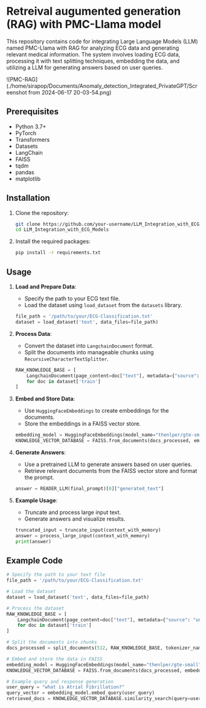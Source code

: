 # Retreival augumented generation (RAG) with PMC-Llama model

This repository contains code for integrating Large Language Models (LLM) named PMC-Llama with RAG for analyzing ECG data and generating relevant medical information. The system involves loading ECG data, processing it with text splitting techniques, embedding the data, and utilizing a LLM for generating answers based on user queries.

![PMC-RAG](./home/sirapop/Documents/Anomaly_detection_Integrated_PrivateGPT/Screenshot from 2024-06-17 20-03-54.png)
## Prerequisites

- Python 3.7+
- PyTorch
- Transformers
- Datasets
- LangChain
- FAISS
- tqdm
- pandas
- matplotlib

## Installation

1. Clone the repository:
    ```bash
    git clone https://github.com/your-username/LLM_Integration_with_ECG_Models.git
    cd LLM_Integration_with_ECG_Models
    ```

2. Install the required packages:
    ```bash
    pip install -r requirements.txt
    ```

## Usage

1. **Load and Prepare Data**:
    - Specify the path to your ECG text file.
    - Load the dataset using `load_dataset` from the `datasets` library.

    ```python
    file_path = '/path/to/your/ECG-Classification.txt'
    dataset = load_dataset('text', data_files=file_path)
    ```

2. **Process Data**:
    - Convert the dataset into `LangchainDocument` format.
    - Split the documents into manageable chunks using `RecursiveCharacterTextSplitter`.

    ```python
    RAW_KNOWLEDGE_BASE = [
        LangchainDocument(page_content=doc["text"], metadata={"source": "unknown"}) 
        for doc in dataset['train']
    ]
    ```

3. **Embed and Store Data**:
    - Use `HuggingFaceEmbeddings` to create embeddings for the documents.
    - Store the embeddings in a FAISS vector store.

    ```python
    embedding_model = HuggingFaceEmbeddings(model_name="thenlper/gte-small")
    KNOWLEDGE_VECTOR_DATABASE = FAISS.from_documents(docs_processed, embedding_model)
    ```

4. **Generate Answers**:
    - Use a pretrained LLM to generate answers based on user queries.
    - Retrieve relevant documents from the FAISS vector store and format the prompt.

    ```python
    answer = READER_LLM(final_prompt)[0]["generated_text"]
    ```

5. **Example Usage**:
    - Truncate and process large input text.
    - Generate answers and visualize results.

    ```python
    truncated_input = truncate_input(context_with_memory)
    answer = process_large_input(context_with_memory)
    print(answer)
    ```

## Example Code

```python
# Specify the path to your text file
file_path = '/path/to/your/ECG-Classification.txt'

# Load the dataset
dataset = load_dataset('text', data_files=file_path)

# Process the dataset
RAW_KNOWLEDGE_BASE = [
    LangchainDocument(page_content=doc["text"], metadata={"source": "unknown"}) 
    for doc in dataset['train']
]

# Split the documents into chunks
docs_processed = split_documents(512, RAW_KNOWLEDGE_BASE, tokenizer_name="thenlper/gte-small")

# Embed and store the data in FAISS
embedding_model = HuggingFaceEmbeddings(model_name="thenlper/gte-small")
KNOWLEDGE_VECTOR_DATABASE = FAISS.from_documents(docs_processed, embedding_model)

# Example query and response generation
user_query = "what is Atrial Fibrillation?"
query_vector = embedding_model.embed_query(user_query)
retrieved_docs = KNOWLEDGE_VECTOR_DATABASE.similarity_search(query=user_query, k=5)

